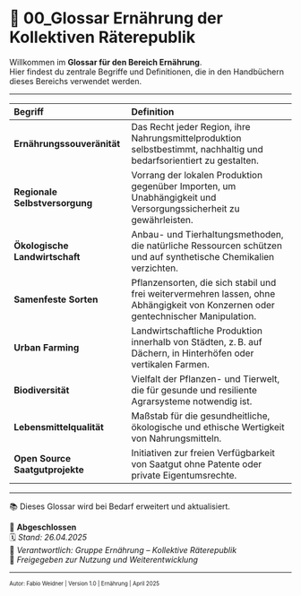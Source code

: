 # 📖 00_Glossar Ernährung der Kollektiven Räterepublik
<!--
Autor: Fabio Weidner
Version: 1.0
Sektion: Ernährung
Veröffentlichung: April 2025
-->
Willkommen im **Glossar für den Bereich Ernährung**.  
Hier findest du zentrale Begriffe und Definitionen, die in den Handbüchern dieses Bereichs verwendet werden.

---

| Begriff | Definition |
|:---|:---|
| **Ernährungssouveränität** | Das Recht jeder Region, ihre Nahrungsmittelproduktion selbstbestimmt, nachhaltig und bedarfsorientiert zu gestalten. |
| **Regionale Selbstversorgung** | Vorrang der lokalen Produktion gegenüber Importen, um Unabhängigkeit und Versorgungssicherheit zu gewährleisten. |
| **Ökologische Landwirtschaft** | Anbau- und Tierhaltungsmethoden, die natürliche Ressourcen schützen und auf synthetische Chemikalien verzichten. |
| **Samenfeste Sorten** | Pflanzensorten, die sich stabil und frei weitervermehren lassen, ohne Abhängigkeit von Konzernen oder gentechnischer Manipulation. |
| **Urban Farming** | Landwirtschaftliche Produktion innerhalb von Städten, z. B. auf Dächern, in Hinterhöfen oder vertikalen Farmen. |
| **Biodiversität** | Vielfalt der Pflanzen- und Tierwelt, die für gesunde und resiliente Agrarsysteme notwendig ist. |
| **Lebensmittelqualität** | Maßstab für die gesundheitliche, ökologische und ethische Wertigkeit von Nahrungsmitteln. |
| **Open Source Saatgutprojekte** | Initiativen zur freien Verfügbarkeit von Saatgut ohne Patente oder private Eigentumsrechte. |

---

📚 Dieses Glossar wird bei Bedarf erweitert und aktualisiert.

🔢 **Abgeschlossen**  
🗓️ *Stand: 26.04.2025*  
🏩 *Verantwortlich: Gruppe Ernährung – Kollektive Räterepublik*  
🔐 *Freigegeben zur Nutzung und Weiterentwicklung*

---

<sub><sup>Autor: Fabio Weidner | Version 1.0 | Ernährung | April 2025</sup></sub>
